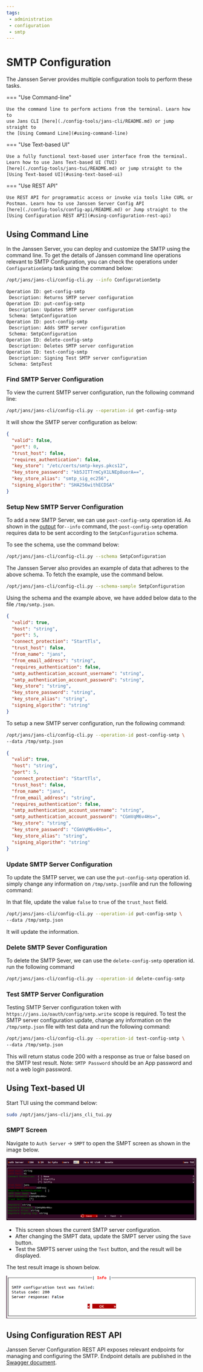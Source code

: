 ```yaml
---
tags:
 - administration
 - configuration
 - smtp
---
```


# SMTP Configuration

The Janssen Server provides multiple configuration tools to perform these
tasks.


=== "Use Command-line"

    Use the command line to perform actions from the terminal. Learn how to 
    use Jans CLI [here](./config-tools/jans-cli/README.md) or jump straight to 
    the [Using Command Line](#using-command-line)

=== "Use Text-based UI"

    Use a fully functional text-based user interface from the terminal. 
    Learn how to use Jans Text-based UI (TUI) 
    [here](./config-tools/jans-tui/README.md) or jump straight to the
    [Using Text-based UI](#using-text-based-ui)

=== "Use REST API"

    Use REST API for programmatic access or invoke via tools like CURL or 
    Postman. Learn how to use Janssen Server Config API 
    [here](./config-tools/config-api/README.md) or Jump straight to the
    [Using Configuration REST API](#using-configuration-rest-api)



##  Using Command Line


In the Janssen Server, you can deploy and customize the SMTP using the
command line. To get the details of Janssen command line operations relevant to
SMTP Configuration, you can check the operations under `ConfigurationSmtp` 
task using the command below:

```bash title="Command"
/opt/jans/jans-cli/config-cli.py --info ConfigurationSmtp
```


```text title="Sample Output"
Operation ID: get-config-smtp
 Description: Returns SMTP server configuration
Operation ID: put-config-smtp
 Description: Updates SMTP server configuration
 Schema: SmtpConfiguration
Operation ID: post-config-smtp
 Description: Adds SMTP server configuration
 Schema: SmtpConfiguration
Operation ID: delete-config-smtp
 Description: Deletes SMTP server configuration
Operation ID: test-config-smtp
 Description: Signing Test SMTP server configuration
 Schema: SmtpTest
```


### Find SMTP Server Configuration

To view the current SMTP server configuration, run the following command line:

```bash title="Command"
/opt/jans/jans-cli/config-cli.py --operation-id get-config-smtp
```

It will show the SMTP server configuration as below:

```json title="Sample Output" linenums="1"
{
  "valid": false,
  "port": 0,
  "trust_host": false,
  "requires_authentication": false,
  "key_store": "/etc/certs/smtp-keys.pkcs12",
  "key_store_password": "kb5JITTrmCyX1LNEp8uorA==",
  "key_store_alias": "smtp_sig_ec256",
  "signing_algorithm": "SHA256withECDSA"
}
```

### Setup New SMTP Server Configuration



To add a new SMTP Server, we can use `post-config-smtp` operation id.
As shown in the [output](#using-command-line) for`--info` 
command, the `post-config-smtp` operation requires data to be sent 
according to the `SmtpConfiguration` schema.

To see the schema, use the command below:
```bash title="Command"
/opt/jans/jans-cli/config-cli.py --schema SmtpConfiguration 
```

The Janssen Server also provides an example of data that adheres to the above schema.
To fetch the example, use the command below.

```bash title="Command"
/opt/jans/jans-cli/config-cli.py --schema-sample SmtpConfiguration 
```

Using the schema and the example above, we have added below  data to the file 
`/tmp/smtp.json`.


```json title="Input" linenums="1"
{
  "valid": true,
  "host": "string",
  "port": 5,
  "connect_protection": "StartTls",
  "trust_host": false,
  "from_name": "jans",
  "from_email_address": "string",
  "requires_authentication": false,
  "smtp_authentication_account_username": "string",
  "smtp_authentication_account_password": "string",
  "key_store": "string",
  "key_store_password": "string",
  "key_store_alias": "string",
  "signing_algorithm": "string"
}
```

To setup a new SMTP server configuration, run the following command:

```bash title="Command"
/opt/jans/jans-cli/config-cli.py --operation-id post-config-smtp \
--data /tmp/smtp.json
```


```json title="Sample Output" linenums="1"
{
  "valid": true,
  "host": "string",
  "port": 5,
  "connect_protection": "StartTls",
  "trust_host": false,
  "from_name": "jans",
  "from_email_address": "string",
  "requires_authentication": false,
  "smtp_authentication_account_username": "string",
  "smtp_authentication_account_password": "CGmVqM6v4Hs=",
  "key_store": "string",
  "key_store_password": "CGmVqM6v4Hs=",
  "key_store_alias": "string",
  "signing_algorithm": "string"
}
```


### Update SMTP Server Configuration

To update the SMTP server, we can use the `put-config-smtp` operation id. 
simply change any information on `/tmp/smtp.json`file and run the following 
command:

In that file, update the value `false` to `true` of the `trust_host` field.

```bash title="Command"
/opt/jans/jans-cli/config-cli.py --operation-id put-config-smtp \
--data /tmp/smtp.json
```
It will update the information.



### Delete SMTP Sever Configuration

To delete the SMTP Sever, we can use the `delete-config-smtp` operation id.
run the following command

```bash title="Command"
/opt/jans/jans-cli/config-cli.py --operation-id delete-config-smtp
```


### Test SMTP Server Configuration

Testing SMTP Server configuration token with `https://jans.io/oauth/config/smtp.write` 
scope is required. To test the SMTP server configuration update, change any information 
on the `/tmp/smtp.json` file with test data and run the following command:

```bash title="Command"
/opt/jans/jans-cli/config-cli.py --operation-id test-config-smtp \
--data /tmp/smtp.json
```
This will return status code 200 with a response as true or false based on the 
SMTP test result.
Note:  `SMTP Password` should be an App password and not a web login password.



##  Using Text-based UI

Start TUI using the command below:

```bash title="Command"
sudo /opt/jans/jans-cli/jans_cli_tui.py
```

### SMPT Screen

Navigate to `Auth Server` -> `SMPT` to open the SMPT screen as shown
in the image below.

![image](../../assets/tui-smtp.png)

* This screen shows the current SMTP server configuration.
* After changing the SMPT data, update the SMPT server using the `Save` button.
* Test the SMPTS server using the `Test` button, and the result will be displayed.

The test result image is shown below.

![image](../../assets/tui-smtp-result.png)


## Using Configuration REST API

Janssen Server Configuration REST API exposes relevant endpoints for managing
and configuring the SMTP. Endpoint details are published in the [Swagger
document](./../reference/openapi.md).


